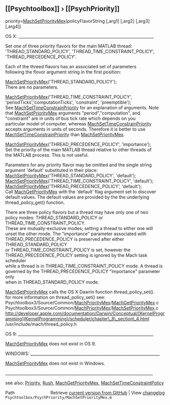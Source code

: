## [[Psychtoolbox]] &#8250; [[PsychPriority]]

priority=[MachSetPriorityMex](MachSetPriorityMex)(policyFlavorString [,arg1] [,arg2] [,arg3] [,arg4])  
  
OS X: \_\_\_\_\_\_\_\_\_\_\_\_\_\_\_\_\_\_\_\_\_\_\_\_\_\_\_\_\_\_\_\_\_\_\_\_\_\_\_\_\_\_\_\_\_\_\_\_\_\_\_\_\_\_\_\_\_\_\_\_\_\_\_\_\_\_\_  
  
Set  one of three priority flavors for the main MATLAB thread:  
'THREAD\_STANDARD\_POLICY', 'THREAD\_TIME\_CONSTRAINT\_POLICY',  
'THREAD\_PRECEDENCE\_POLICY'.  
  
Each of the threed flavors has an associated set of parameters   
following the flovor argument string in the first position:  
  
[MachSetPriorityMex](MachSetPriorityMex)('THREAD\_STANDARD\_POLICY');  
 There are no parameters.      
  
[MachSetPriorityMex](MachSetPriorityMex)('THREAD\_TIME\_CONSTRAINT\_POLICY',  
'periodTicks','computationTicks', 'constraint', 'preemptible');  
 See [MachSetTimeConstrainPriority](MachSetTimeConstrainPriority) for an explanation of arguments.  Note  
 that [MachSetPriorityMex](MachSetPriorityMex) arguments "period","computation", and  
 "constraint" are in units of bus tick rate which depends on you  
 particular model of computer, whereas [MachSetTimeConstrainPriority](MachSetTimeConstrainPriority)  
 accepts arguments in units of seconds.  Therefore it is better to use  
 [MachSetTimeConstrainPriority](MachSetTimeConstrainPriority) than [MachSetPriorityMex](MachSetPriorityMex).    
  
[MachSetPriorityMex](MachSetPriorityMex)('THREAD\_PRECEDENCE\_POLICY', 'importance');  
 Set the priority of the main MATLAB thread relative to other threads of  
 the MATLAB process.  This is not useful.    
  
Parameters for any priority flavor may be omitted and the single string  
argument 'default' substituted in their place:    
  [MachSetPriorityMex](MachSetPriorityMex)('THREAD\_STANDARD\_POLICY', 'default');  
  [MachSetPriorityMex](MachSetPriorityMex)('THREAD\_TIME\_CONSTRAINT\_POLICY', 'default');  
  [MachSetPriorityMex](MachSetPriorityMex)('THREAD\_PRECEDENCE\_POLICY', 'default');  
Call [MachGetPriorityMex](MachGetPriorityMex) with the 'default' flag argument set to discover  
default values. The default values are provided by the the underlying  
thread\_policy\_get() function.  
  
There are three policy flavors but a thread may have only one of two   
policy modes: THREAD\_STANDARD\_POLICY or THREAD\_TIME\_CONSTRAINT\_POLICY.  
These are mutually-exclusive modes; setting a thread to either one will   
unset the other mode.  The "importance" parameter associated with   
THREAD\_PRECEDENCE\_POLICY is preserved after either THREAD\_STANDARD\_POLICY  
or THREAD\_TIME\_CONSTRAINT\_POLICY is set, however the  
THREAD\_PRECEDENCE\_POLICY setting is ignored by the Mach task scheduler  
while a thread is in  THREAD\_TIME\_CONSTRAINT\_POLICY mode.  A thread is  
governed by the   THREAD\_PRECEDENCE\_POLICY "importance" parameter only  
when in THREAD\_STANDARD\_POLICY mode.    
  
[MachSetPriorityMex](MachSetPriorityMex) calls the OS X Dawrin function thread\_policy\_set().  
for more information on thread\_policy\_set() see:  
Psychtoolbox3/Source/Common/[MachPriorityMex](MachPriorityMex)/[MachGetPriorityMex](MachGetPriorityMex).c  
Psychtoolbox3/Source/Common/[MachPriorityMex](MachPriorityMex)/[MachSetPriorityMex](MachSetPriorityMex).c  
http://developer.apple.com/documentation/Darwin/Conceptual/[KernelProgramming](KernelProgramming)/scheduler/chapter\_8\_section\_4.html  
/usr/include/mach/thread\_policy.h  
  
OS 9: \_\_\_\_\_\_\_\_\_\_\_\_\_\_\_\_\_\_\_\_\_\_\_\_\_\_\_\_\_\_\_\_\_\_\_\_\_\_\_\_\_\_\_\_\_\_\_\_\_\_\_\_\_\_\_\_\_\_\_\_\_\_\_\_\_\_\_  
  
[MachSetPriorityMex](MachSetPriorityMex) does not exist in OS 9.   
  
WINDOWS: \_\_\_\_\_\_\_\_\_\_\_\_\_\_\_\_\_\_\_\_\_\_\_\_\_\_\_\_\_\_\_\_\_\_\_\_\_\_\_\_\_\_\_\_\_\_\_\_\_\_\_\_\_\_\_\_\_\_\_\_\_\_\_\_  
  
[MachSetPriorityMex](MachSetPriorityMex) does not exist in Windows.  
  
\_\_\_\_\_\_\_\_\_\_\_\_\_\_\_\_\_\_\_\_\_\_\_\_\_\_\_\_\_\_\_\_\_\_\_\_\_\_\_\_\_\_\_\_\_\_\_\_\_\_\_\_\_\_\_\_\_\_\_\_\_\_\_\_\_\_\_\_\_\_\_\_\_  
  
see also: [Priority](Priority), [Rush](Rush), [MachGetPriorityMex](MachGetPriorityMex), [MachSetTimeConstraintPolicy](MachSetTimeConstraintPolicy)  




<div class="code_header" style="text-align:right;">
  <span style="float:left;">Path&nbsp;&nbsp;</span> <span class="counter">Retrieve <a href=
  "https://raw.github.com/Psychtoolbox-3/Psychtoolbox-3/beta/Psychtoolbox/PsychPriority/MachSetPriorityMex.m">current version from GitHub</a> | View <a href=
  "https://github.com/Psychtoolbox-3/Psychtoolbox-3/commits/beta/Psychtoolbox/PsychPriority/MachSetPriorityMex.m">changelog</a></span>
</div>
<div class="code">
  <code>Psychtoolbox/PsychPriority/MachSetPriorityMex.m</code>
</div>


